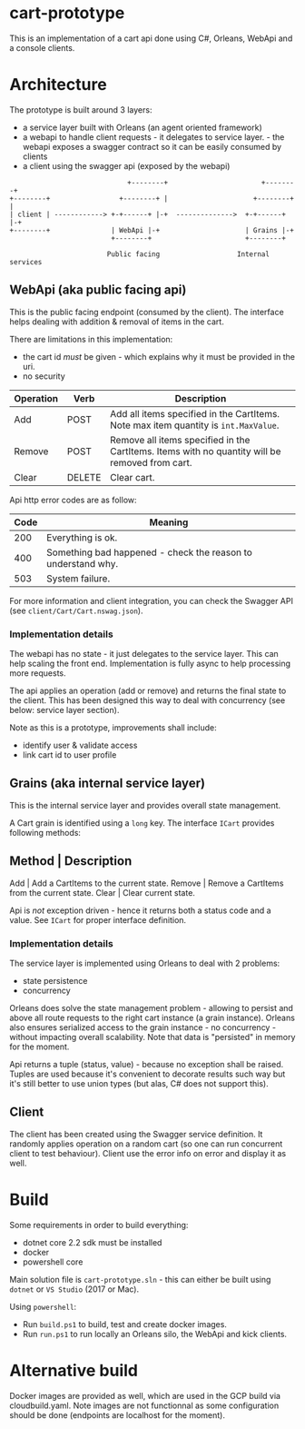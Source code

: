 # cart-prototype
This is an implementation of a cart api done using C#, Orleans, WebApi and a console clients.

# Architecture
The prototype is built around 3 layers:
* a service layer built with Orleans (an agent oriented framework)
* a webapi to handle client requests - it delegates to service layer. - the webapi exposes a swagger contract so it can be easily consumed by clients
* a client using the swagger api (exposed by the webapi) 

````                     
                             +--------+                       +--------+           
+--------+                 +--------+ |                     +--------+ | 
| client | ------------> +-+------+ |-+  -------------->  +-+------+ |-+
+--------+               | WebApi |-+                     | Grains |-+               
                         +--------+                       +--------+      
        
                        Public facing                   Internal services
````

## WebApi (aka public facing api)
This is the public facing endpoint (consumed by the client). The interface helps dealing with addition & removal of items in the cart.

There are limitations in this implementation: 
* the cart id *must* be given - which explains why it must be provided in the uri.
* no security

Operation | Verb   | Description
----------|--------|-------------
Add       | POST   | Add all items specified in the CartItems. Note max item quantity is `int.MaxValue`.
Remove    | POST   | Remove all items specified in the CartItems. Items with no quantity will be removed from cart.
Clear     | DELETE | Clear cart.


Api http error codes are as follow:

Code | Meaning
-----|--------
200  | Everything is ok.
400  | Something bad happened - check the reason to understand why.
503  | System failure.


For more information and client integration, you can check the Swagger API (see `client/Cart/Cart.nswag.json`).

### Implementation details
The webapi has no state - it just delegates to the service layer. This can help scaling the front end. Implementation is fully async to help processing more requests.

The api applies an operation (add or remove) and returns the final state to the client. This has been designed this way to deal with concurrency (see below: service layer section).

Note as this is a prototype, improvements shall include:
* identify user & validate access
* link cart id to user profile

## Grains (aka internal service layer)
This is the internal service layer and provides overall state management.

A Cart grain is identified using a `long` key. The interface `ICart` provides following methods:

Method | Description
--------------------
Add    | Add a CartItems to the current state.
Remove | Remove a CartItems from the current state.
Clear  | Clear current state.

Api is *not* exception driven - hence it returns both a status code and a value. See `ICart` for proper interface definition.

### Implementation details
The service layer is implemented using Orleans to deal with 2 problems:
- state persistence
- concurrency

Orleans does solve the state management problem - allowing to persist and above all route requests to the right cart instance (a grain instance).
Orleans also ensures serialized access to the grain instance - no concurrency - without impacting overall scalability.
Note that data is "persisted" in memory for the moment.

Api returns a tuple (status, value) - because no exception shall be raised. Tuples are used because it's convenient to decorate results such way but it's still better to use union types (but alas, C# does not support this).


## Client
The client has been created using the Swagger service definition. It randomly applies operation on a random cart (so one can run concurrent client to test behaviour). Client use the error info on error and display it as well.

# Build
Some requirements in order to build everything:
* dotnet core 2.2 sdk must be installed
* docker
* powershell core

Main solution file is `cart-prototype.sln` - this can either be built using `dotnet` or `VS Studio` (2017 or Mac).

Using `powershell`:
* Run `build.ps1` to build, test and create docker images.
* Run `run.ps1` to run locally an Orleans silo, the WebApi and kick clients.

# Alternative build
Docker images are provided as well, which are used in the GCP build via cloudbuild.yaml.
Note images are not functionnal as some configuration should be done (endpoints are localhost for the moment).